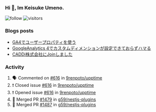 ### Hi 👋, Im Keisuke Umeno.

<!--
**9renpoto/9renpoto** is a ✨ _special_ ✨ repository because its `README.md` (this file) appears on your GitHub profile.

Here are some ideas to get you started:

- 🔭 I’m currently working on ...
- 🌱 I’m currently learning ...
- 👯 I’m looking to collaborate on ...
- 🤔 I’m looking for help with ...
- 💬 Ask me about ...
- 📫 How to reach me: ...
- 😄 Pronouns: ...
- ⚡ Fun fact: ...
-->

![follow](https://img.shields.io/github/followers/9renpoto?label=Follow&style=social)
![visitors](https://komarev.com/ghpvc/?username=9renpoto&label=Profile%20views&color=0e75b6&style=flat)

### Blogs posts

<!-- BLOG-POST-LIST:START -->
- [GA4でユーザープロパティを使う](https://9renpoto.dev/2021/02/21/google-analytics-4-user-properties/)
- [GoogleAnalytics 4でカスタムディメンションが設定できておらずハマる](https://9renpoto.dev/2021/02/13/google-analytics-4/)
- [CADDi株式会社にJoinしました](https://9renpoto.dev/2020/12/05/join/)
<!-- BLOG-POST-LIST:END -->

### Activity

<!--START_SECTION:activity-->
1. 🗣 Commented on [#616](https://github.com/9renpoto/upptime/issues/616) in [9renpoto/upptime](https://github.com/9renpoto/upptime)
2. ❗️ Closed issue [#616](https://github.com/9renpoto/upptime/issues/616) in [9renpoto/upptime](https://github.com/9renpoto/upptime)
3. ❗️ Opened issue [#616](https://github.com/9renpoto/upptime/issues/616) in [9renpoto/upptime](https://github.com/9renpoto/upptime)
4. 🎉 Merged PR [#1479](https://github.com/g59/nestjs-plugins/pull/1479) in [g59/nestjs-plugins](https://github.com/g59/nestjs-plugins)
5. 🎉 Merged PR [#1487](https://github.com/g59/nestjs-plugins/pull/1487) in [g59/nestjs-plugins](https://github.com/g59/nestjs-plugins)
<!--END_SECTION:activity-->

<!--START_SECTION:waka-->
<!--END_SECTION:waka-->
